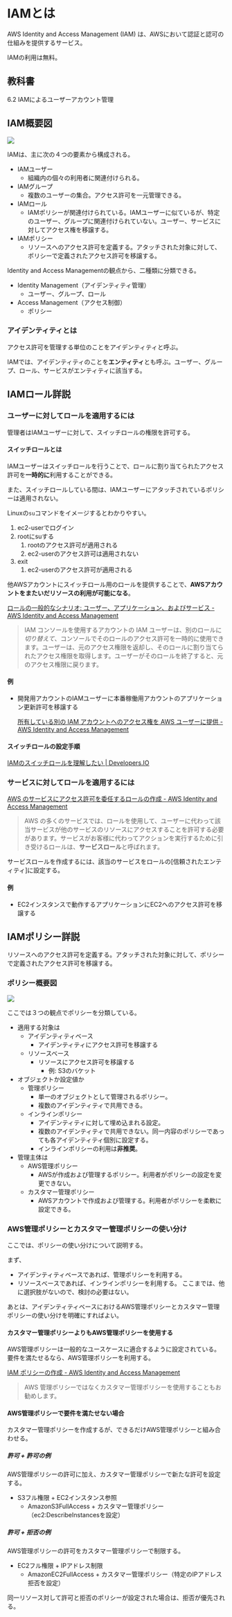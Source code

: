 # IAMとは

AWS Identity and Access Management (IAM) は、AWSにおいて認証と認可の仕組みを提供するサービス。

IAMの利用は無料。

## 教科書

6.2 IAMによるユーザーアカウント管理

## IAM概要図

![](diagrams/iam_relation.png)

IAMは、主に次の４つの要素から構成される。
- IAMユーザー
    - 組織内の個々の利用者に関連付けられる。
- IAMグループ
    - 複数のユーザーの集合。アクセス許可を一元管理できる。
- IAMロール
    - IAMポリシーが関連付けられている。IAMユーザーに似ているが、特定のユーザー、グループに関連付けられていない。ユーザー、サービスに対してアクセス権を移譲する。
- IAMポリシー
    - リソースへのアクセス許可を定義する。アタッチされた対象に対して、ポリシーで定義されたアクセス許可を移譲する。

Identity and Access Managementの観点から、二種類に分類できる。
- Identity Management（アイデンティティ管理）
    - ユーザー、グループ、ロール
- Access Management（アクセス制御）
    - ポリシー

### アイデンティティとは

アクセス許可を管理する単位のことをアイデンティティと呼ぶ。

IAMでは、アイデンティティのことを**エンティティ**とも呼ぶ。ユーザー、グループ、ロール、サービスがエンティティに該当する。

## IAMロール詳説

### ユーザーに対してロールを適用するには

管理者はIAMユーザーに対して、スイッチロールの権限を許可する。

#### スイッチロールとは

IAMユーザーはスイッチロールを行うことで、ロールに割り当てられたアクセス許可を**一時的に**利用することができる。

また、スイッチロールしている間は、IAMユーザーにアタッチされているポリシーは適用されない。

Linuxの`su`コマンドをイメージするとわかりやすい。

1. ec2-userでログイン
2. rootにsuする
    1. rootのアクセス許可が適用される
    2. ec2-userのアクセス許可は適用されない
3. exit
    1. ec2-userのアクセス許可が適用される

他AWSアカウントにスイッチロール用のロールを提供することで、**AWSアカウントをまたいだリソースの利用が可能になる**。

[ロールの一般的なシナリオ: ユーザー、アプリケーション、およびサービス - AWS Identity and Access Management](https://docs.aws.amazon.com/ja_jp/IAM/latest/UserGuide/id_roles_common-scenarios.html)

> IAM コンソールを使用するアカウントの IAM ユーザーは、別のロールに*切り替えて*、コンソールでそのロールのアクセス許可を一時的に使用できます。ユーザーは、元のアクセス権限を返却し、そのロールに割り当てられたアクセス権限を取得します。ユーザーがそのロールを終了すると、元のアクセス権限に戻ります。

#### 例

- 開発用アカウントのIAMユーザーに本番稼働用アカウントのアプリケーション更新許可を移譲する

    [所有している別の IAM アカウントへのアクセス権を AWS ユーザーに提供 - AWS Identity and Access Management](https://docs.aws.amazon.com/ja_jp/IAM/latest/UserGuide/id_roles_common-scenarios_aws-accounts.html)
#### スイッチロールの設定手順

[IAMのスイッチロールを理解したい | Developers.IO](https://dev.classmethod.jp/articles/iam-switchrole-for-beginner/)

### サービスに対してロールを適用するには

[AWS のサービスにアクセス許可を委任するロールの作成 - AWS Identity and Access Management](https://docs.aws.amazon.com/ja_jp/IAM/latest/UserGuide/id_roles_create_for-service.html?icmpid=docs_iam_console) 

> AWS の多くのサービスでは、ロールを使用して、ユーザーに代わって該当サービスが他のサービスのリソースにアクセスすることを許可する必要があります。サービスがお客様に代わってアクションを実行するために引き受けるロールは、**サービスロール**と呼ばれます。

サービスロールを作成するには、該当のサービスをロールの[信頼されたエンティティ]に設定する。

#### 例

- EC2インスタンスで動作するアプリケーションにEC2へのアクセス許可を移譲する

## IAMポリシー詳説

リソースへのアクセス許可を定義する。アタッチされた対象に対して、ポリシーで定義されたアクセス許可を移譲する。

### ポリシー概要図

![](diagrams/iam_policy.png)

ここでは３つの観点でポリシーを分類している。

- 適用する対象は
	- アイデンティティベース
       - アイデンティティにアクセス許可を移譲する
    - リソースベース
        - リソースにアクセス許可を移譲する
            - 例: S3のバケット
- オブジェクトか設定値か
    - 管理ポリシー
        - 単一のオブジェクトとして管理されるポリシー。
        - 複数のアイデンティティで共用できる。
    - インラインポリシー
        - アイデンティティに対して埋め込まれる設定。
        - 複数のアイデンティティで共用できない。同一内容のポリシーであっても各アイデンティティ個別に設定する。
        - インラインポリシーの利用は**非推奨**。
- 管理主体は
    - AWS管理ポリシー
        - AWSが作成および管理するポリシー。利用者がポリシーの設定を変更できない。
    - カスタマー管理ポリシー
        - AWSアカウントで作成および管理する。利用者がポリシーを柔軟に設定できる。

### AWS管理ポリシーとカスタマー管理ポリシーの使い分け

ここでは、ポリシーの使い分けについて説明する。

まず、
- アイデンティティベースであれば、管理ポリシーを利用する。
- リソースべースであれば、インラインポリシーを利用する。
ここまでは、他に選択肢がないので、検討の必要はない。

あとは、アイデンティティベースにおけるAWS管理ポリシーとカスタマー管理ポリシーの使い分けを明確にすればよい。

#### カスタマー管理ポリシーよりもAWS管理ポリシーを使用する

AWS管理ポリシーは一般的なユースケースに適合するように設定されている。要件を満たせるなら、AWS管理ポリシーを利用する。

[IAM ポリシーの作成 - AWS Identity and Access Management](https://docs.aws.amazon.com/ja_jp/IAM/latest/UserGuide/access_policies_create.html)

> AWS 管理ポリシーではなくカスタマー管理ポリシーを使用することもお勧めします。

#### AWS管理ポリシーで要件を満たせない場合

カスタマー管理ポリシーを作成するが、できるだけAWS管理ポリシーと組み合わせる。

##### 許可 + 許可の例

AWS管理ポリシーの許可に加え、カスタマー管理ポリシーで新たな許可を設定する。

- S3フル権限 + EC2インスタンス参照
    - AmazonS3FullAccess + カスタマー管理ポリシー（ec2:DescribeInstancesを設定）

##### 許可 + 拒否の例

AWS管理ポリシーの許可をカスタマー管理ポリシーで制限する。

- EC2フル権限 + IPアドレス制限
    - AmazonEC2FullAccess + カスタマー管理ポリシー（特定のIPアドレス拒否を設定）
    

同一リソース対して許可と拒否のポリシーが設定された場合は、拒否が優先される。
